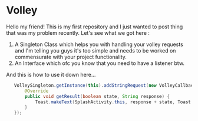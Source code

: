 # Volley
Hello my friend!
This is my first repository and I just wanted to post thing that was my problem recently. Let's see what we got here :
1. A Singleton Class which helps you with handling your volley requests and I'm telling you guys it's too simple and needs to be worked on commensurate with your project functionality.
2. An Interface which ofc you know that you need to have a listener btw.

And this is how to use it down here...
```java
   VolleySingleton.getInstance(this).addStringRequest(new VolleyCallback<String>() {
       @Override
       public void getResult(boolean state, String response) {
           Toast.makeText(SplashActivity.this, response + state, Toast.LENGTH_SHORT).show();
       }
   });
```
